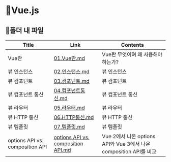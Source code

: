# 📜Vue.js

## 🛒폴더 내 파일

| Title                           | Link                                                                   | Contents                                                           |
| ------------------------------- | ---------------------------------------------------------------------- | ------------------------------------------------------------------ |
| Vue란                           | [01.Vue란.md](./01.Vue란.md)                                           | Vue란 무엇이며 왜 사용해야 하는가?                                 |
| 뷰 인스턴스                     | [02.인스턴스.md](./02.인스턴스.md)                                     | 뷰 인스턴스                                                        |
| 뷰 컴포넌트                     | [03.컴포넌트.md](./03.컴포넌트.md)                                     | 뷰 컴포넌트                                                        |
| 뷰 컴포넌트 통신                | [04.컴포넌트통신.md](./04.컴포넌트통신.md)                             | 뷰 컴포넌트 통신                                                   |
| 뷰 라우터                       | [05.라우터.md](./05.라우터.md)                                         | 뷰 라우터                                                          |
| 뷰 HTTP 통신                    | [06.HTTP통신.md](./06.HTTP통신.md)                                     | 뷰 HTTP 통신                                                       |
| 뷰 템플릿                       | [07.템플릿.md](./07.템플릿.md)                                         | 뷰 템플릿                                                          |
| options API vs. composition API | [options API vs. composition API.md](./optionsAPIvs.compositionAPI.md) | Vue 2에서 나온 options API와 Vue 3에서 나온 composition API를 비교 |
